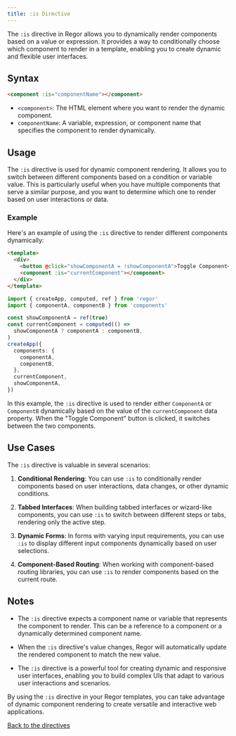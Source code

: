 ```yaml
---
title: :is Directive
---
```



The `:is` directive in Regor allows you to dynamically render components based on a value or expression. It provides a way to conditionally choose which component to render in a template, enabling you to create dynamic and flexible user interfaces.

## Syntax

```html
<component :is="componentName"></component>
```

- `<component>`: The HTML element where you want to render the dynamic component.
- `componentName`: A variable, expression, or component name that specifies the component to render dynamically.

## Usage

The `:is` directive is used for dynamic component rendering. It allows you to switch between different components based on a condition or variable value. This is particularly useful when you have multiple components that serve a similar purpose, and you want to determine which one to render based on user interactions or data.

### Example

Here's an example of using the `:is` directive to render different components dynamically:

```html
<template>
  <div>
    <button @click="showComponentA = !showComponentA">Toggle Component</button>
    <component :is="currentComponent"></component>
  </div>
</template>
```

```ts
import { createApp, computed, ref } from 'regor'
import { componentA, componentB } from 'components'

const showComponentA = ref(true)
const currentComponent = computed(() =>
  showComponentA ? componentA : componentB,
)
createApp({
  components: {
    componentA,
    componentB,
  },
  currentComponent,
  showComponentA,
})
```

In this example, the `:is` directive is used to render either `ComponentA` or `ComponentB` dynamically based on the value of the `currentComponent` data property. When the "Toggle Component" button is clicked, it switches between the two components.

## Use Cases

The `:is` directive is valuable in several scenarios:

1. **Conditional Rendering**: You can use `:is` to conditionally render components based on user interactions, data changes, or other dynamic conditions.

2. **Tabbed Interfaces**: When building tabbed interfaces or wizard-like components, you can use `:is` to switch between different steps or tabs, rendering only the active step.

3. **Dynamic Forms**: In forms with varying input requirements, you can use `:is` to display different input components dynamically based on user selections.

4. **Component-Based Routing**: When working with component-based routing libraries, you can use `:is` to render components based on the current route.

## Notes

- The `:is` directive expects a component name or variable that represents the component to render. This can be a reference to a component or a dynamically determined component name.

- When the `:is` directive's value changes, Regor will automatically update the rendered component to match the new value.

- The `:is` directive is a powerful tool for creating dynamic and responsive user interfaces, enabling you to build complex UIs that adapt to various user interactions and scenarios.

By using the `:is` directive in your Regor templates, you can take advantage of dynamic component rendering to create versatile and interactive web applications.

[Back to the directives](/directives/directives)
